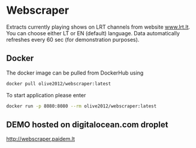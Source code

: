 # Webscraper
Extracts currently playing shows on LRT channels from website www.lrt.lt. 
You can choose either LT or EN (default) language.
Data automatically refreshes every 60 sec (for demonstration purposes).

## Docker
The docker image can be pulled from DockerHub using 
```bash 
docker pull olive2012/webscraper:latest
```

To start application please enter

```bash 
docker run -p 8080:8080 --rm olive2012/webscraper:latest
```
## DEMO hosted on digitalocean.com droplet

http://webscraper.paidem.lt
